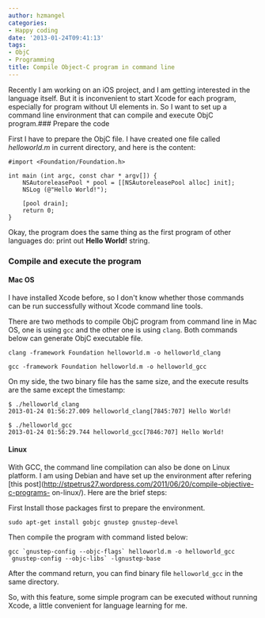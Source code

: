 ```yaml
---
author: hzmangel
categories:
- Happy coding
date: '2013-01-24T09:41:13'
tags:
- ObjC
- Programming
title: Compile Object-C program in command line
---
```

Recently I am working on an iOS project, and I am getting interested in the
language itself. But it is inconvenient to start Xcode for each program,
especially for program without UI elements in. So I want to set up a command
line environment that can compile and execute ObjC program.<!--more-->### Prepare the code

First I have to prepare the ObjC file. I have created one file called
_helloworld.m_ in current directory, and here is the content:

    
    
    #import <Foundation/Foundation.h>
    
    int main (int argc, const char * argv[]) {
        NSAutoreleasePool * pool = [[NSAutoreleasePool alloc] init];
        NSLog (@"Hello World!");
    
        [pool drain];
        return 0;
    }
    

Okay, the program does the same thing as the first program of other languages
do: print out **Hello World!** string.

### Compile and execute the program

#### Mac OS

I have installed Xcode before, so I don't know whether those commands can be
run successfully without Xcode command line tools.

There are two methods to compile ObjC program from command line in Mac OS, one
is using `gcc` and the other one is using `clang`. Both commands below can
generate ObjC executable file.

    
    
    clang -framework Foundation helloworld.m -o helloworld_clang
    
    gcc -framework Foundation helloworld.m -o helloworld_gcc
    

On my side, the two binary file has the same size, and the execute results are
the same except the timestamp:

    
    
    $ ./helloworld_clang
    2013-01-24 01:56:27.009 helloworld_clang[7845:707] Hello World!
    
    $ ./helloworld_gcc
    2013-01-24 01:56:29.744 helloworld_gcc[7846:707] Hello World!
    

#### Linux

With GCC, the command line compilation can also be done on Linux platform. I
am using Debian and have set up the environment after refering [this
post](http://stpetrus27.wordpress.com/2011/06/20/compile-objective-c-programs-
on-linux/). Here are the brief steps:

First Install those packages first to prepare the environment.

    
    
    sudo apt-get install gobjc gnustep gnustep-devel
    

Then compile the program with command listed below:

    
    
    gcc `gnustep-config --objc-flags` helloworld.m -o helloworld_gcc `gnustep-config --objc-libs` -lgnustep-base
    

After the command return, you can find binary file `helloworld_gcc` in the
same directory.

So, with this feature, some simple program can be executed without running
Xcode, a little convenient for language learning for me.